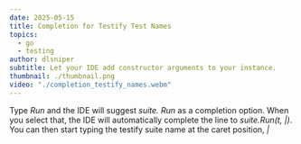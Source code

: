 ```yaml
---
date: 2025-05-15
title: Completion for Testify Test Names
topics:
  - go
  - testing
author: dlsniper
subtitle: Let your IDE add constructor arguments to your instance.
thumbnail: ./thumbnail.png
video: "./completion_testify_names.webm"
---
```


Type _Run_ and the IDE will suggest _suite. Run_ as a completion option. When you select that, the IDE will automatically complete the line to _suite.Run(t, |)_. You can then start typing the testify suite name at the caret position, _|_
